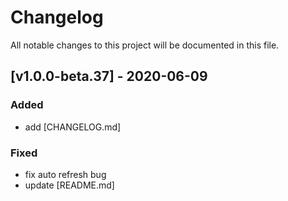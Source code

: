 # Changelog

All notable changes to this project will be documented in this file.

## [v1.0.0-beta.37] - 2020-06-09

### Added

-   add [CHANGELOG.md]

### Fixed

-   fix auto refresh bug
-   update [README.md]
